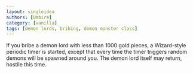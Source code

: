 ```yaml
---
layout: singleidea
authors: [Umbire]
category: [vanilla]
tags: [demon lords, bribing, demon monster class]
---
```

If you bribe a demon lord with less than 1000 gold pieces, a Wizard-style periodic timer is started, except that every time the timer triggers random demons will be spawned around you. The demon lord itself may return, hostile this time.
